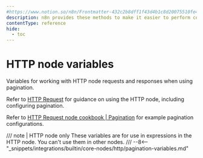 ```yaml
---
#https://www.notion.so/n8n/Frontmatter-432c2b8dff1f43d4b1c8d20075510fe4
description: n8n provides these methods to make it easier to perform common tasks in expressions.
contentType: reference
hide:
  - toc
---
```


# HTTP node variables

Variables for working with HTTP node requests and responses when using pagination.

Refer to [HTTP Request](/integrations/builtin/core-nodes/n8n-nodes-base.httprequest/index.md) for guidance on using the HTTP node, including configuring pagination.

Refer to [HTTP Request node cookbook | Pagination](/code/cookbook/http-node/pagination.md) for example pagination configurations.

/// note | HTTP node only
These variables are for use in expressions in the HTTP node. You can't use them in other nodes.
///
--8<-- "_snippets/integrations/builtin/core-nodes/http/pagination-variables.md"
